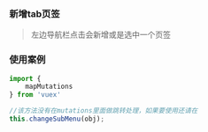 ### 新增tab页签

> 左边导航栏点击会新增或是选中一个页签

### 使用案例

```js
import {
    mapMutations
} from 'vuex'

//该方法没有在mutations里面做跳转处理，如果要使用还请在
this.changeSubMenu(obj);
```



